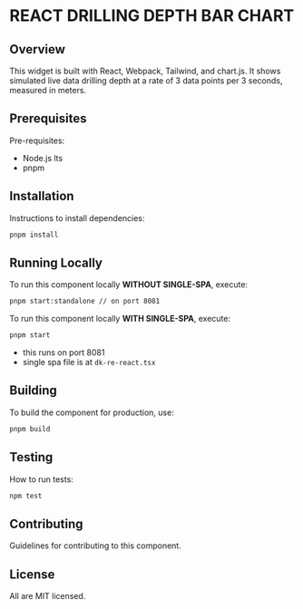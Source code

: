 # REACT DRILLING DEPTH BAR CHART

## Overview

This widget is built with React, Webpack, Tailwind, and chart.js. It shows simulated live data drilling depth at a rate of 3 data points per 3 seconds, measured in meters.

## Prerequisites

Pre-requisites:

- Node.js lts
- pnpm

## Installation

Instructions to install dependencies:

```bash
pnpm install
```

## Running Locally

To run this component locally **WITHOUT SINGLE-SPA**, execute:

```bash
pnpm start:standalone // on port 8081
```

To run this component locally **WITH SINGLE-SPA**, execute:

```bash
pnpm start
```

- this runs on port 8081
- single spa file is at `dk-re-react.tsx`

## Building

To build the component for production, use:

```bash
pnpm build
```

## Testing

How to run tests:

```bash
npm test
```

## Contributing

Guidelines for contributing to this component.

## License

All are MIT licensed.
